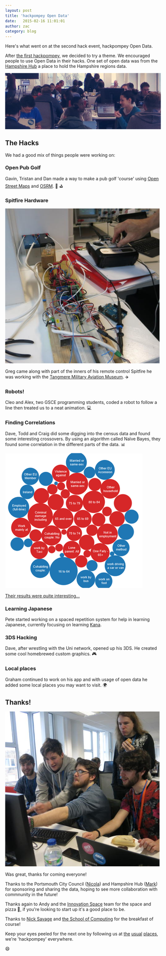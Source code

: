 ```yaml
---
layout: post
title: 'hackpompey Open Data'
date:   2015-02-16 11:01:01
author: zac
category: blog
---
```


Here's what went on at the second hack event, hackpompey Open Data.

After [the first hackpompey](http://rosedigital.co.uk/blog/2014/11/24/hackpompey.html), we decided to try a theme. We encouraged people to use Open Data in their hacks. One set of open data was from the [Hampshire Hub](http://www.hampshirehub.net/) a place to hold the Hampshire regions data.

![Some people chilling about](/assets/hackpompey-open-data.jpg)

## The Hacks

We had a good mix of things people were working on:

### Open Pub Golf

Gavin, Tristan and Dan made a way to make a pub golf 'course' using [Open Street Maps](http://www.openstreetmap.org/) and [OSRM](http://project-osrm.org/). :beer: :golf:

### Spitfire Hardware

<img class="img-right" src="/assets/hackpompey-open-data-greg.jpg" alt="The inners">

Greg came along with part of the inners of his remote control Spitfire he was working with the [Tangmere Military Aviation Museum](http://www.tangmere-museum.org.uk/). :airplane:


### Robots!

Cleo and Alex, two GSCE programming students, coded a robot to follow a line then treated us to a neat animation. :computer:

### Finding Correlations
Dave, Todd and Craig did some digging into the census data and found some interesting crossovers. By using an algorithm called Naïve Bayes, they found some correlation in the different parts of the data. :bar_chart:

![Data visualisation of census data](/assets/hackpompey-open-data-data-vis.png)

[Their results were quite interesting...](https://docs.google.com/a/rosedigital.co.uk/presentation/d/1CtytSQlz1olLA-ZNx8FaKJhdEGfSqBOvnA5wIT2uf3c)

### Learning Japanese
Pete started working on a spaced repetition system for help in learning Japanese, currently focusing on learning [Kana](http://en.wikipedia.org/wiki/Kana).

### 3DS Hacking
Dave, after wrestling with the Uni network, opened up his 3DS. He created some cool homebrewed custom graphics. :video_game:

### Local places
Graham continued to work on his app and with usage of open data he added some local places you may want to visit. :earth_africa:

## Thanks!

<img class="img-left" src="/assets/hackpompey-open-data-gathered.jpg" alt="Some lads gathered round a Raspberry Pi">

Was great, thanks for coming everyone!

Thanks to the Portsmouth City Council ([Nicola](https://twitter.com/FoxLanguish)) and Hampshire Hub ([Mark](https://twitter.com/markbraggins)) for sponsoring and sharing the data, hoping to see more collaboration with commnunity in the future!

Thanks again to Andy and the [Innovation Space](http://www.innovationspace.org.uk/) team for the space and pizza :pizza:, if you're looking to start up it's a good place to be.

Thanks to [Nick Savage](http://www.port.ac.uk/school-of-computing/staff/dr-nick-savage.html) and [the School of Computing](http://www.port.ac.uk/school-of-computing/) for the breakfast of course!

Keep your eyes peeled for the next one by following us at [the](http://twitter.com/hackpompey) [usual](http://instagram.com/hackpompey) [places](http://facebook.com/hackpompey), we're 'hackpompey' everywhere.

:smile:

<script async defer src="//platform.twitter.com/widgets.js" charset="utf-8"></script>
<script async defer src="//platform.instagram.com/en_US/embeds.js"></script>
